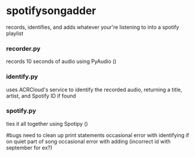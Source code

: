 # spotifysongadder
records, identifies, and adds whatever your're listening to into a spotify playlist

### recorder.py
records 10 seconds of audio using PyAudio ()

### identify.py
uses ACRCloud's service to identify the recorded audio, returning a title, artist, and Spotify ID if found

### spotify.py
ties it all together using Spotipy () 

#bugs
need to clean up print statements
occasional error with identifying if on quiet part of song
occasional error with adding (incorrect id with september for ex?)
